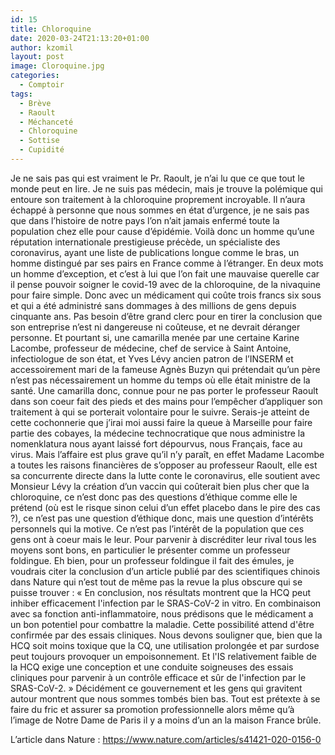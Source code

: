 ```yaml
---
id: 15
title: Chloroquine
date: 2020-03-24T21:13:20+01:00
author: kzomil
layout: post
image: Cloroquine.jpg
categories:
  - Comptoir
tags:
  - Brève
  - Raoult
  - Méchanceté
  - Chloroquine
  - Sottise
  - Cupidité
---
```

Je ne sais pas qui est vraiment le Pr. Raoult, je n’ai lu que ce que tout le monde peut en lire. Je ne suis pas médecin, mais je trouve la polémique qui entoure son traitement à la chloroquine proprement incroyable. Il n’aura échappé à personne que nous sommes en état d’urgence, je ne sais pas que dans l’histoire de notre pays l’on n’ait jamais enfermé toute la population chez elle pour cause d’épidémie. Voilà donc un homme qu’une réputation internationale prestigieuse précède, un spécialiste des coronavirus, ayant une liste de publications longue comme le bras, un homme distingué par ses pairs en France comme à l’étranger. En deux mots un homme d’exception, et c’est à lui que l’on fait une mauvaise querelle car il pense pouvoir soigner le covid-19 avec de la chloroquine, de la nivaquine pour faire simple. Donc avec un médicament qui coûte trois francs six sous et qui a été administré sans dommages à des millions de gens depuis cinquante ans. Pas besoin d’être grand clerc pour en tirer la conclusion que son entreprise n’est ni dangereuse ni coûteuse, et ne devrait déranger personne. Et pourtant si, une camarilla menée par une certaine Karine Lacombe, professeur de médecine, chef de service à Saint Antoine, infectiologue de son état, et Yves Lévy ancien patron de l’INSERM et accessoirement mari de la fameuse Agnès Buzyn qui prétendait qu’un père n’est pas nécessairement un homme du temps où elle était ministre de la santé. Une camarilla donc, connue pour ne pas porter le professeur Raoult dans son coeur fait des pieds et des mains pour l’empêcher d’appliquer son traitement à qui se porterait volontaire pour le suivre. Serais-je atteint de cette cochonnerie que j’irai moi aussi faire la queue à Marseille pour faire partie des cobayes, la médecine technocratique que nous administre la nomenklatura nous ayant laissé fort dépourvus, nous Français, face au virus.
Mais l’affaire est plus grave qu’il n’y paraît, en effet Madame Lacombe a toutes les raisons financières de s’opposer au professeur Raoult, elle est sa concurrente directe dans la lutte conte le coronavirus, elle soutient avec Monsieur Lévy la création d’un vaccin qui coûterait bien plus cher que la chloroquine, ce n’est donc pas des questions d’éthique comme elle le prétend (où est le risque sinon celui d’un effet placebo dans le pire des cas ?), ce n’est pas une question d’éthique donc, mais une question d’intérêts personnels qui la motive. Ce n’est pas l’intérêt de la population que ces gens ont à coeur mais le leur.
Pour parvenir à discréditer leur rival tous les moyens sont bons, en particulier le présenter comme un professeur foldingue. Eh bien, pour un professeur foldingue il fait des émules, je voudrais citer la conclusion d’un article publié par des scientifiques chinois dans Nature qui n’est tout de même pas la revue la plus obscure qui se puisse trouver :
« En conclusion, nos résultats montrent que la HCQ peut inhiber efficacement l'infection par le SRAS-CoV-2 in vitro. En combinaison avec sa fonction anti-inflammatoire, nous prédisons que le médicament a un bon potentiel pour combattre la maladie. Cette possibilité attend d'être confirmée par des essais cliniques. Nous devons souligner que, bien que la HCQ soit moins toxique que la CQ, une utilisation prolongée et par surdose peut toujours provoquer un empoisonnement. Et l'IS relativement faible de la HCQ exige une conception et une conduite soigneuses des essais cliniques pour parvenir à un contrôle efficace et sûr de l'infection par le SRAS-CoV-2. »
Décidément ce gouvernement et les gens qui gravitent autour montrent que nous sommes tombés bien bas. Tout est prétexte à se faire du fric et assurer sa promotion professionnelle alors même qu’à l’image de Notre Dame de Paris il y a moins d’un an la maison France brûle.

L’article dans Nature : https://www.nature.com/articles/s41421-020-0156-0

